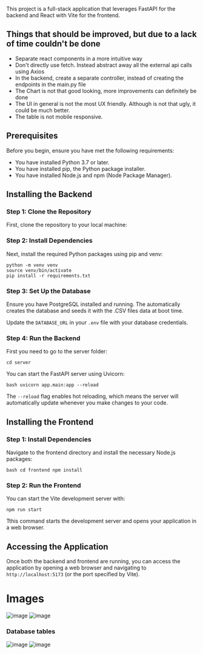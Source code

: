 This project is a full-stack application that leverages FastAPI for the backend and React with Vite for the frontend.

## Things that should be improved, but due to a lack of time couldn't be done
- Separate react components in a more intuitive way
- Don't directly use fetch. Instead abstract away all the external api calls using Axios
- In the backend, create a separate controller, instead of creating the endpoints in the main.py file
- The Chart is not that good looking, more improvements can definitely be done
- The UI in general is not the most UX friendly. Although is not that ugly, it could be much better.
- The table is not mobile responsive.

## Prerequisites

Before you begin, ensure you have met the following requirements:

- You have installed Python 3.7 or later.
- You have installed pip, the Python package installer.
- You have installed Node.js and npm (Node Package Manager).

## Installing the Backend

### Step 1: Clone the Repository

First, clone the repository to your local machine:

### Step 2: Install Dependencies

Next, install the required Python packages using pip and venv:

```
python -m venv venv
source venv/bin/activate
pip install -r requirements.txt
```

### Step 3: Set Up the Database

Ensure you have PostgreSQL installed and running. The automatically creates the database and seeds it with the .CSV files data at boot time.

Update the `DATABASE_URL` in your `.env` file with your database credentials.

### Step 4: Run the Backend
First you need to go to the server folder:
```
cd server
```
You can start the FastAPI server using Uvicorn:
```
bash uvicorn app.main:app --reload
```
The `--reload` flag enables hot reloading, which means the server will automatically update whenever you make changes to your code.

## Installing the Frontend

### Step 1: Install Dependencies

Navigate to the frontend directory and install the necessary Node.js packages:
```
bash cd frontend npm install
```
### Step 2: Run the Frontend

You can start the Vite development server with:
```
npm run start
```
Tthis command starts the development server and opens your application in a web browser.

## Accessing the Application

Once both the backend and frontend are running, you can access the application by opening a web browser and navigating to `http://localhost:5173` (or the port specified by Vite).

# Images
![image](https://github.com/tomassar/timeseries-data-organizations-displayer/assets/71415654/66d2cbe0-9c98-46a4-a648-e37909684b7e)
![image](https://github.com/tomassar/timeseries-data-organizations-displayer/assets/71415654/5fe43f14-b2d5-4346-8a3e-cf9a7307387b)

### Database tables
![image](https://github.com/tomassar/timeseries-data-organizations-displayer/assets/71415654/b9f425d0-d2d6-424c-90f3-30b7e3d74bf5)
![image](https://github.com/tomassar/timeseries-data-organizations-displayer/assets/71415654/bd77ac9b-6e42-48eb-95f8-9b03925ab765)


